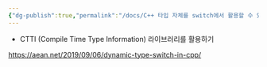 ```yaml
---
{"dg-publish":true,"permalink":"/docs/C++ 타입 자체를 switch에서 활용할 수 있는 방법/","title":"C++ 타입 자체를 switch에서 활용할 수 있는 방법"}
---
```


- CTTI (Compile Time Type Information) 라이브러리를 활용하기

https://aean.net/2019/09/06/dynamic-type-switch-in-cpp/
